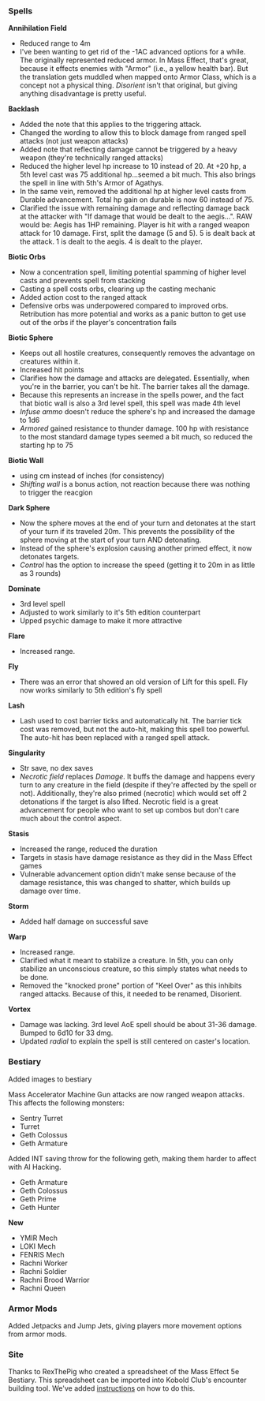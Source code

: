 ### Spells

__Annihilation Field__
* Reduced range to 4m
* I've been wanting to get rid of the -1AC advanced options for a while. The originally represented reduced armor. In Mass
Effect, that's great, because it effects enemies with "Armor" (i.e., a yellow health bar). But the translation gets muddled when
mapped onto Armor Class, which is a concept not a physical thing. _Disorient_ isn't that original, but giving anything
disadvantage is pretty useful.

__Backlash__
* Added the note that this applies to the triggering attack.
* Changed the wording to allow this to block damage from ranged spell attacks (not just weapon attacks)
* Added note that reflecting damage cannot be triggered by a heavy weapon (they're technically ranged attacks)
* Reduced the higher level hp increase to 10 instead of 20. At +20 hp, a 5th level cast was 75 additional hp...seemed a
bit much. This also brings the spell in line with 5th's Armor of Agathys.
* In the same vein, removed the additional hp at higher level casts from Durable advancement. Total hp gain on durable
is now 60 instead of 75.
* Clarified the issue with remaining damage and reflecting damage back at the attacker with "If damage that would be dealt
to the aegis...". RAW would be: Aegis has 1HP remaining. Player is hit with a ranged weapon attack for 10 damage. First,
split the damage (5 and 5). 5 is dealt back at the attack. 1 is dealt to the aegis. 4 is dealt to the player.

__Biotic Orbs__
* Now a concentration spell, limiting potential spamming of higher level casts and prevents spell from stacking
* Casting a spell costs orbs, clearing up the casting mechanic
* Added action cost to the ranged attack
* Defensive orbs was underpowered compared to improved orbs. Retribution has more potential and works as a panic button
to get use out of the orbs if the player's concentration fails

__Biotic Sphere__
* Keeps out all hostile creatures, consequently removes the advantage on creatures within it.
* Increased hit points
* Clarifies how the damage and attacks are delegated. Essentially, when you're in the barrier, you can't be hit. The barrier takes all the damage.
* Because this represents an increase in the spells power, and the fact that biotic wall is also a 3rd level spell, this spell was made 4th level
* _Infuse ammo_ doesn't reduce the sphere's hp and increased the damage to 1d6
* _Armored_ gained resistance to thunder damage. 100 hp with resistance to the most standard damage types seemed a bit much, so reduced the starting hp to 75

__Biotic Wall__
* using cm instead of inches (for consistency)
* _Shifting wall_ is a bonus action, not reaction because there was nothing to trigger the reacgion

__Dark Sphere__
* Now the sphere moves at the end of your turn and detonates at the start of your turn if its traveled 20m. This prevents
the possibility of the sphere moving at the start of your turn AND detonating.
* Instead of the sphere's explosion causing another primed effect, it now detonates targets.
* _Control_ has the option to increase the speed (getting it to 20m in as little as 3 rounds)

__Dominate__
* 3rd level spell
* Adjusted to work similarly to it's 5th edition counterpart
* Upped psychic damage to make it more attractive

__Flare__
* Increased range.

__Fly__
* There was an error that showed an old version of Lift for this spell. Fly now works similarly to 5th edition's fly spell

__Lash__
* Lash used to cost barrier ticks and automatically hit. The barrier tick cost was removed, but not the auto-hit, making
this spell too powerful. The auto-hit has been replaced with a ranged spell attack.

__Singularity__
* Str save, no dex saves
* _Necrotic field_ replaces _Damage_. It buffs the damage and happens every turn to any creature in the field (despite
if they're affected by the spell or not). Additionally, they're also primed (necrotic) which would set off 2 detonations
if the target is also lifted. Necrotic field is a great advancement for people who want to set up combos but don't care
much about the control aspect.

__Stasis__
* Increased the range, reduced the duration
* Targets in stasis have damage resistance as they did in the Mass Effect games
* Vulnerable advancement option didn't make sense because of the damage resistance, this was changed to shatter,
which builds up damage over time.

__Storm__
* Added half damage on successful save

__Warp__
* Increased range.
* Clarified what it meant to stabilize a creature. In 5th, you can only stabilize an unconscious creature, so this simply states what needs to be done.
* Removed the "knocked prone" portion of "Keel Over" as this inhibits ranged attacks. Because of this, it needed to be renamed, Disorient.

__Vortex__
* Damage was lacking. 3rd level AoE spell should be about 31-36 damage. Bumped to 6d10 for 33 dmg.
* Updated _radial_ to explain the spell is still centered on caster's location.

### Bestiary

Added images to bestiary

Mass Accelerator Machine Gun attacks are now ranged weapon attacks. This affects the following monsters:
- Sentry Turret
- Turret
- Geth Colossus
- Geth Armature

Added INT saving throw for the following geth, making them harder to affect with AI Hacking.
  - Geth Armature
  - Geth Colossus
  - Geth Prime
  - Geth Hunter

__New__
- YMIR Mech
- LOKI Mech
- FENRIS Mech
- Rachni Worker
- Rachni Soldier
- Rachni Brood Warrior
- Rachni Queen

### Armor Mods

Added Jetpacks and Jump Jets, giving players more movement options from armor mods.

### Site

Thanks to RexThePig who created a spreadsheet of the Mass Effect 5e Bestiary. This spreadsheet can be imported into
Kobold Club's encounter building tool. We've added [instructions](/for-gms/encounter-builder) on how to do this.

